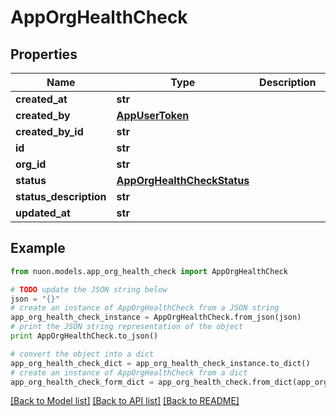 # AppOrgHealthCheck


## Properties

Name | Type | Description | Notes
------------ | ------------- | ------------- | -------------
**created_at** | **str** |  | [optional] 
**created_by** | [**AppUserToken**](AppUserToken.md) |  | [optional] 
**created_by_id** | **str** |  | [optional] 
**id** | **str** |  | [optional] 
**org_id** | **str** |  | [optional] 
**status** | [**AppOrgHealthCheckStatus**](AppOrgHealthCheckStatus.md) |  | [optional] 
**status_description** | **str** |  | [optional] 
**updated_at** | **str** |  | [optional] 

## Example

```python
from nuon.models.app_org_health_check import AppOrgHealthCheck

# TODO update the JSON string below
json = "{}"
# create an instance of AppOrgHealthCheck from a JSON string
app_org_health_check_instance = AppOrgHealthCheck.from_json(json)
# print the JSON string representation of the object
print AppOrgHealthCheck.to_json()

# convert the object into a dict
app_org_health_check_dict = app_org_health_check_instance.to_dict()
# create an instance of AppOrgHealthCheck from a dict
app_org_health_check_form_dict = app_org_health_check.from_dict(app_org_health_check_dict)
```
[[Back to Model list]](../README.md#documentation-for-models) [[Back to API list]](../README.md#documentation-for-api-endpoints) [[Back to README]](../README.md)


